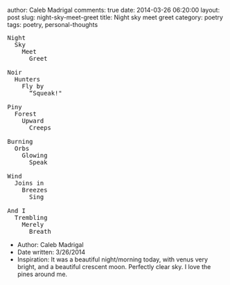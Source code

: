 author: Caleb Madrigal
comments: true
date: 2014-03-26 06:20:00
layout: post
slug: night-sky-meet-greet
title: Night sky meet greet
category: poetry
tags: poetry, personal-thoughts

<pre>
Night
  Sky
    Meet
      Greet

Noir
  Hunters
    Fly by
      “Squeak!"

Piny
  Forest 
    Upward
      Creeps

Burning
  Orbs
    Glowing
      Speak

Wind
  Joins in
    Breezes
      Sing

And I
  Trembling
    Merely
      Breath
</pre>

* Author: Caleb Madrigal
* Date written: 3/26/2014
* Inspiration: It was a beautiful night/morning today, with venus very bright, and a beautiful crescent moon. Perfectly clear sky. I love the pines around me.

